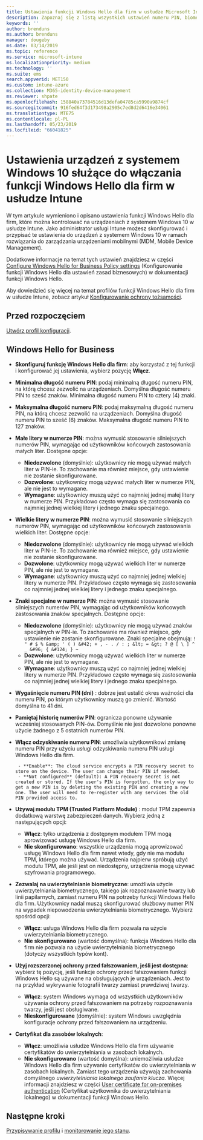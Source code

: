 ```yaml
---
title: Ustawienia funkcji Windows Hello dla firm w usłudze Microsoft Intune — Azure | Microsoft Docs
description: Zapoznaj się z listą wszystkich ustawień numeru PIN, biometrii i ochrony przed fałszowaniem w profilu usługi Identity Protection na potrzeby używania i konfigurowania funkcji Windows Hello dla firm na urządzeniach z systemem Windows 10 w usłudze Microsoft Intune.
keywords: ''
author: brenduns
ms.author: brenduns
manager: dougeby
ms.date: 03/14/2019
ms.topic: reference
ms.service: microsoft-intune
ms.localizationpriority: medium
ms.technology: ''
ms.suite: ems
search.appverid: MET150
ms.custom: intune-azure
ms.collection: M365-identity-device-management
ms.reviewer: shpate
ms.openlocfilehash: 158840a73784516d13defa04785ca5990a9874cf
ms.sourcegitcommit: 916fed64f3d173498a2905c7ed8d2d6416e34061
ms.translationtype: MTE75
ms.contentlocale: pl-PL
ms.lasthandoff: 05/23/2019
ms.locfileid: "66041825"
---
```

# <a name="windows-10-device-settings-to-enable-windows-hello-for-business-in-intune"></a>Ustawienia urządzeń z systemem Windows 10 służące do włączania funkcji Windows Hello dla firm w usłudze Intune

W tym artykule wymieniono i opisano ustawienia funkcji Windows Hello dla firm, które można kontrolować na urządzeniach z systemem Windows 10 w usłudze Intune. Jako administrator usługi Intune możesz skonfigurować i przypisać te ustawienia do urządzeń z systemem Windows 10 w ramach rozwiązania do zarządzania urządzeniami mobilnymi (MDM, Mobile Device Management). 

Dodatkowe informacje na temat tych ustawień znajdziesz w części [Configure Windows Hello for Business Policy settings](https://docs.microsoft.com/windows/security/identity-protection/hello-for-business/hello-cert-trust-policy-settings) (Konfigurowanie funkcji Windows Hello dla ustawień zasad biznesowych) w dokumentacji funkcji Windows Hello.


Aby dowiedzieć się więcej na temat profilów funkcji Windows Hello dla firm w usłudze Intune, zobacz artykuł [Konfigurowanie ochrony tożsamości](identity-protection-configure.md).

## <a name="before-you-begin"></a>Przed rozpoczęciem

[Utwórz profil konfiguracji](identity-protection-configure.md#create-the-device-profile).

## <a name="windows-hello-for-business"></a>Windows Hello for Business

- **Skonfiguruj funkcję Windows Hello dla firm**: aby korzystać z tej funkcji i konfigurować jej ustawienia, wybierz pozycję **Włącz**.
- **Minimalna długość numeru PIN**: podaj minimalną długość numeru PIN, na którą chcesz zezwolić na urządzeniach. Domyślna długość numeru PIN to sześć znaków. Minimalna długość numeru PIN to cztery (4) znaki.
- **Maksymalna długość numeru PIN**: podaj maksymalną długość numeru PIN, na którą chcesz zezwolić na urządzeniach. Domyślna długość numeru PIN to sześć (6) znaków. Maksymalna długość numeru PIN to 127 znaków.  
- **Małe litery w numerze PIN**: można wymusić stosowanie silniejszych numerów PIN, wymagając od użytkowników końcowych zastosowania małych liter. Dostępne opcje:

  - **Niedozwolone** (domyślnie): użytkownicy nie mogą używać małych liter w PIN-ie. To zachowanie ma również miejsce, gdy ustawienie nie zostanie skonfigurowane.
  - **Dozwolone**: użytkownicy mogą używać małych liter w numerze PIN, ale nie jest to wymagane.
  - **Wymagane**: użytkownicy muszą użyć co najmniej jednej małej litery w numerze PIN. Przykładowo często wymaga się zastosowania co najmniej jednej wielkiej litery i jednego znaku specjalnego.

- **Wielkie litery w numerze PIN**: można wymusić stosowanie silniejszych numerów PIN, wymagając od użytkowników końcowych zastosowania wielkich liter. Dostępne opcje:

  - **Niedozwolone** (domyślnie): użytkownicy nie mogą używać wielkich liter w PIN-ie. To zachowanie ma również miejsce, gdy ustawienie nie zostanie skonfigurowane.
  - **Dozwolone**: użytkownicy mogą używać wielkich liter w numerze PIN, ale nie jest to wymagane.
  - **Wymagane**: użytkownicy muszą użyć co najmniej jednej wielkiej litery w numerze PIN. Przykładowo często wymaga się zastosowania co najmniej jednej wielkiej litery i jednego znaku specjalnego.

- **Znaki specjalne w numerze PIN**: można wymusić stosowanie silniejszych numerów PIN, wymagając od użytkowników końcowych zastosowania znaków specjalnych. Dostępne opcje:

  - **Niedozwolone** (domyślnie): użytkownicy nie mogą używać znaków specjalnych w PIN-ie. To zachowanie ma również miejsce, gdy ustawienie nie zostanie skonfigurowane.
    Znaki specjalne obejmują: `! " # $ % &amp; ' ( ) &#42; + , - . / : ; &lt; = &gt; ? @ [ \ ] ^ _ &#96; { &#124; } ~`
  - **Dozwolone**: użytkownicy mogą używać wielkich liter w numerze PIN, ale nie jest to wymagane.
  - **Wymagane**: użytkownicy muszą użyć co najmniej jednej wielkiej litery w numerze PIN. Przykładowo często wymaga się zastosowania co najmniej jednej wielkiej litery i jednego znaku specjalnego.

- **Wygaśnięcie numeru PIN (dni)** : dobrze jest ustalić okres ważności dla numeru PIN, po którym użytkownicy muszą go zmienić. Wartość domyślna to 41 dni.

- **Pamiętaj historię numerów PIN**: ogranicza ponowne używanie wcześniej stosowanych PIN-ów. Domyślnie nie jest dozwolone ponowne użycie żadnego z 5 ostatnich numerów PIN.  
- **Włącz odzyskiwanie numeru PIN**: umożliwia użytkownikowi zmianę numeru PIN przy użyciu usługi odzyskiwania numeru PIN usługi Windows Hello dla firm.

       - **Enable**: The cloud service encrypts a PIN recovery secret to store on the device. The user can change their PIN if needed.  
       - **Not configured** (default): A PIN recovery secret is not created or stored. If the user's PIN is forgotten, the only way to get a new PIN is by deleting the existing PIN and creating a new one. The user will need to re-register with any services the old PIN provided access to.  

- **Używaj modułu TPM (Trusted Platform Module)** : moduł TPM zapewnia dodatkową warstwę zabezpieczeń danych. Wybierz jedną z następujących opcji:  
  - **Włącz**: tylko urządzenia z dostępnym modułem TPM mogą aprowizować usługę Windows Hello dla firm.
  - **Nie skonfigurowano**: wszystkie urządzenia mogą aprowizować usługę Windows Hello dla firm nawet wtedy, gdy nie ma modułu TPM, którego można używać. Urządzenia najpierw spróbują użyć modułu TPM, ale jeśli jest on niedostępny, urządzenia mogą używać szyfrowania programowego.  

- **Zezwalaj na uwierzytelnianie biometryczne**: umożliwia użycie uwierzytelniania biometrycznego, takiego jak rozpoznawanie twarzy lub linii papilarnych, zamiast numeru PIN na potrzeby funkcji Windows Hello dla firm. Użytkownicy nadal muszą skonfigurować służbowy numer PIN na wypadek niepowodzenia uwierzytelniania biometrycznego. Wybierz spośród opcji:

  - **Włącz**: usługa Windows Hello dla firm pozwala na użycie uwierzytelniania biometrycznego.
  - **Nie skonfigurowano** (wartość domyślna): funkcja Windows Hello dla firm nie pozwala na użycie uwierzytelniania biometrycznego (dotyczy wszystkich typów kont).

- **Użyj rozszerzonej ochrony przed fałszowaniem, jeśli jest dostępna**: wybierz tę pozycję, jeśli funkcje ochrony przed fałszowaniem funkcji Windows Hello są używane na obsługujących je urządzeniach. Jest to na przykład wykrywanie fotografii twarzy zamiast prawdziwej twarzy.

  - **Włącz**: system Windows wymaga od wszystkich użytkowników używania ochrony przed fałszowaniem na potrzeby rozpoznawania twarzy, jeśli jest obsługiwane.  
  - **Nieskonfigurowane** (domyślnie): system Windows uwzględnia konfiguracje ochrony przed fałszowaniem na urządzeniu.

- **Certyfikat dla zasobów lokalnych**: 

  - **Włącz**: umożliwia usłudze Windows Hello dla firm używanie certyfikatów do uwierzytelniania w zasobach lokalnych.
  - **Nie skonfigurowano** (wartość domyślna): uniemożliwia usłudze Windows Hello dla firm używanie certyfikatów do uwierzytelniania w zasobach lokalnych. Zamiast tego urządzenia używają zachowania domyślnego *uwierzytelniania lokalnego zaufania klucza*. Więcej informacji znajdziesz w części [User certificate for on-premises authentication](https://docs.microsoft.com/windows/security/identity-protection/hello-for-business/hello-cert-trust-policy-settings#use-certificate-for-on-premises-authentication) (Certyfikat użytkownika do uwierzytelniania lokalnego) w dokumentacji funkcji Windows Hello.  
## <a name="next-steps"></a>Następne kroki

[Przypisywanie profilu](device-profile-assign.md) i [monitorowanie jego stanu](device-profile-monitor.md).
